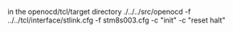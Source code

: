 in the openocd/tcl/target directory
./../../src/openocd -f ../../tcl/interface/stlink.cfg -f  stm8s003.cfg -c "init" -c "reset halt"


